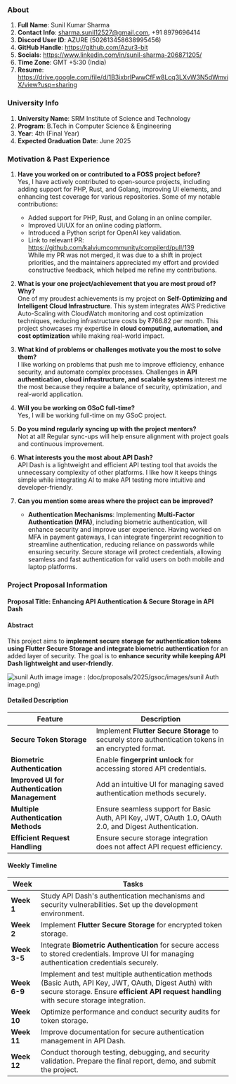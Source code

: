 ### About

1. **Full Name**: Sunil Kumar Sharma  
2. **Contact Info**: sharma.sunil12527@gmail.com, +91 8979696414  
3. **Discord User ID**: AZURE (502613458638995456)  
4. **GitHub Handle**: https://github.com/Azur3-bit  
5. **Socials**: https://www.linkedin.com/in/sunil-sharma-206871205/  
6. **Time Zone**: GMT +5:30 (India) 
7. **Resume**: https://drive.google.com/file/d/1B3ixbrlPwwCfFw8Lcq3LXvW3N5dWmviX/view?usp=sharing  

### University Info

1. **University Name**: SRM Institute of Science and Technology
2. **Program**: B.Tech in Computer Science & Engineering  
3. **Year**: 4th (Final Year)  
4. **Expected Graduation Date**: June 2025  

### Motivation & Past Experience

1. **Have you worked on or contributed to a FOSS project before?**  
   Yes, I have actively contributed to open-source projects, including adding support for PHP, Rust, and Golang, improving UI elements, and enhancing test coverage for various repositories. Some of my notable contributions:  
   - Added support for PHP, Rust, and Golang in an online compiler.  
   - Improved UI/UX for an online coding platform.  
   - Introduced a Python script for OpenAI key validation.  
   - Link to relevant PR: https://github.com/kalviumcommunity/compilerd/pull/139  
   While my PR was not merged, it was due to a shift in project priorities, and the maintainers appreciated my effort and provided constructive feedback, which helped me refine my contributions.

2. **What is your one project/achievement that you are most proud of? Why?**  
   One of my proudest achievements is my project on **Self-Optimizing and Intelligent Cloud Infrastructure**. This system integrates AWS Predictive Auto-Scaling with CloudWatch monitoring and cost optimization techniques, reducing infrastructure costs by ₹766.82 per month. This project showcases my expertise in **cloud computing, automation, and cost optimization** while making real-world impact.  

3. **What kind of problems or challenges motivate you the most to solve them?**  
I like working on problems that push me to improve efficiency, enhance security, and automate complex processes. Challenges in **API authentication, cloud infrastructure, and scalable systems** interest me the most because they require a balance of security, optimization, and real-world application.  

4. **Will you be working on GSoC full-time?**  
   Yes, I will be working full-time on my GSoC project.  

5. **Do you mind regularly syncing up with the project mentors?**  
   Not at all! Regular sync-ups will help ensure alignment with project goals and continuous improvement.  

6. **What interests you the most about API Dash?**  
   API Dash is a lightweight and efficient API testing tool that avoids the unnecessary complexity of other platforms. I like how it keeps things simple while integrating AI to make API testing more intuitive and developer-friendly.  

7. **Can you mention some areas where the project can be improved?**  
   - **Authentication Mechanisms**: Implementing **Multi-Factor Authentication (MFA)**, including biometric authentication, will enhance security and improve user experience. Having worked on MFA in payment gateways, I can integrate fingerprint recognition to streamline authentication, reducing reliance on passwords while ensuring security. Secure storage will protect credentials, allowing seamless and fast authentication for valid users on both mobile and laptop platforms.  

### Project Proposal Information

#### Proposal Title: **Enhancing API Authentication & Secure Storage in API Dash**

#### Abstract
This project aims to **implement secure storage for authentication tokens using Flutter Secure Storage and integrate biometric authentication** for an added layer of security. The goal is to **enhance security while keeping API Dash lightweight and user-friendly**.  

![sunil Auth image](https://github.com/user-attachments/assets/718d6b35-ebb7-49de-acb0-21ebbcbef3fa)
image : (doc/proposals/2025/gsoc/images/sunil Auth image.png) 

#### Detailed Description

| Feature | Description |
|---------|------------|
| **Secure Token Storage** | Implement **Flutter Secure Storage** to securely store authentication tokens in an encrypted format. |
| **Biometric Authentication** | Enable **fingerprint unlock** for accessing stored API credentials. |
| **Improved UI for Authentication Management** | Add an intuitive UI for managing saved authentication methods securely. |
| **Multiple Authentication Methods** | Ensure seamless support for Basic Auth, API Key, JWT, OAuth 1.0, OAuth 2.0, and Digest Authentication. |
| **Efficient Request Handling** | Ensure secure storage integration does not affect API request efficiency. |

#### Weekly Timeline

| Week | Tasks |
|------|-------|
| **Week 1** | Study API Dash's authentication mechanisms and security vulnerabilities. Set up the development environment. |
| **Week 2** | Implement **Flutter Secure Storage** for encrypted token storage. |
| **Week 3-5** | Integrate **Biometric Authentication** for secure access to stored credentials. Improve UI for managing authentication credentials securely. |
| **Week 6-9** | Implement and test multiple authentication methods (Basic Auth, API Key, JWT, OAuth, Digest Auth) with secure storage. Ensure **efficient API request handling** with secure storage integration. |
| **Week 10** | Optimize performance and conduct security audits for token storage. |
| **Week 11** | Improve documentation for secure authentication management in API Dash. |
| **Week 12** | Conduct thorough testing, debugging, and security validation. Prepare the final report, demo, and submit the project. |
